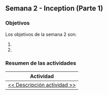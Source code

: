 ## Semana 2 - Inception (Parte 1)

### Objetivos

Los objetivos de la semana 2 son:

1. 
2. 
 
### Resumen de las actividades

| Actividad                                            |
| ---------------------------------------------------- |
| [<< Descripción actividad >>](https://avargas20.github.io/MISW-Procesos/semanas/semana3/s3_actividad_1)      |
